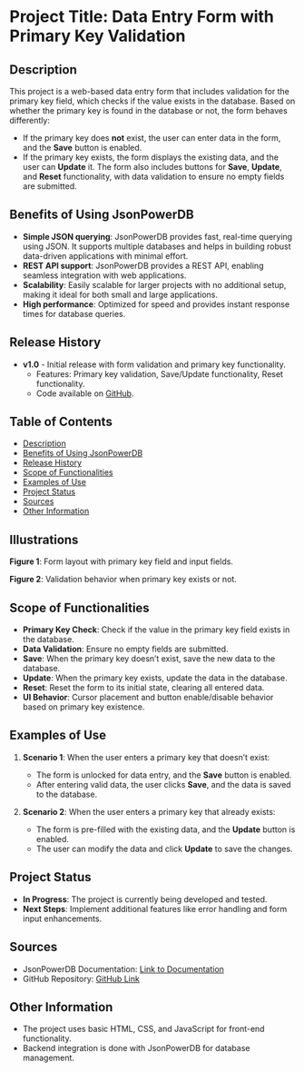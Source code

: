 # Project Title: Data Entry Form with Primary Key Validation

## Description
This project is a web-based data entry form that includes validation for the primary key field, which checks if the value exists in the database. Based on whether the primary key is found in the database or not, the form behaves differently:
- If the primary key does **not** exist, the user can enter data in the form, and the **Save** button is enabled.
- If the primary key exists, the form displays the existing data, and the user can **Update** it.
The form also includes buttons for **Save**, **Update**, and **Reset** functionality, with data validation to ensure no empty fields are submitted.

## Benefits of Using JsonPowerDB
- **Simple JSON querying**: JsonPowerDB provides fast, real-time querying using JSON. It supports multiple databases and helps in building robust data-driven applications with minimal effort.
- **REST API support**: JsonPowerDB provides a REST API, enabling seamless integration with web applications.
- **Scalability**: Easily scalable for larger projects with no additional setup, making it ideal for both small and large applications.
- **High performance**: Optimized for speed and provides instant response times for database queries.

## Release History
- **v1.0** - Initial release with form validation and primary key functionality.
  - Features: Primary key validation, Save/Update functionality, Reset functionality.
  - Code available on [GitHub](https://github.com/yourusername/projectname).

## Table of Contents
- [Description](#description)
- [Benefits of Using JsonPowerDB](#benefits-of-using-jsonpowerdb)
- [Release History](#release-history)
- [Scope of Functionalities](#scope-of-functionalities)
- [Examples of Use](#examples-of-use)
- [Project Status](#project-status)
- [Sources](#sources)
- [Other Information](#other-information)

## Illustrations
**Figure 1**: Form layout with primary key field and input fields.

**Figure 2**: Validation behavior when primary key exists or not.

## Scope of Functionalities
- **Primary Key Check**: Check if the value in the primary key field exists in the database.
- **Data Validation**: Ensure no empty fields are submitted.
- **Save**: When the primary key doesn’t exist, save the new data to the database.
- **Update**: When the primary key exists, update the data in the database.
- **Reset**: Reset the form to its initial state, clearing all entered data.
- **UI Behavior**: Cursor placement and button enable/disable behavior based on primary key existence.

## Examples of Use
1. **Scenario 1**: When the user enters a primary key that doesn’t exist:
   - The form is unlocked for data entry, and the **Save** button is enabled.
   - After entering valid data, the user clicks **Save**, and the data is saved to the database.

2. **Scenario 2**: When the user enters a primary key that already exists:
   - The form is pre-filled with the existing data, and the **Update** button is enabled.
   - The user can modify the data and click **Update** to save the changes.

## Project Status
- **In Progress**: The project is currently being developed and tested.
- **Next Steps**: Implement additional features like error handling and form input enhancements.

## Sources
- JsonPowerDB Documentation: [Link to Documentation](https://www.jsonpowerdb.com)
- GitHub Repository: [GitHub Link](https://github.com/yourusername/projectname)

## Other Information
- The project uses basic HTML, CSS, and JavaScript for front-end functionality.
- Backend integration is done with JsonPowerDB for database management.
